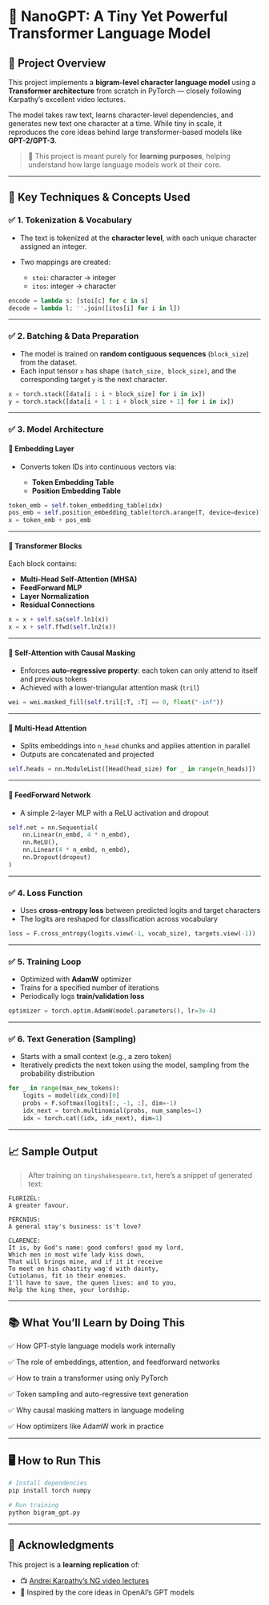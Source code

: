 # 🧠 NanoGPT: A Tiny Yet Powerful Transformer Language Model

## 📘 Project Overview

This project implements a **bigram-level character language model** using a **Transformer architecture** from scratch in PyTorch — closely following Karpathy’s excellent video lectures.

The model takes raw text, learns character-level dependencies, and generates new text one character at a time. While tiny in scale, it reproduces the core ideas behind large transformer-based models like **GPT-2/GPT-3**.

> 🔬 This project is meant purely for **learning purposes**, helping understand how large language models work at their core.

---

## 🔧 Key Techniques & Concepts Used

### ✅ 1. **Tokenization & Vocabulary**

* The text is tokenized at the **character level**, with each unique character assigned an integer.
* Two mappings are created:

  * `stoi`: character → integer
  * `itos`: integer → character

```python
encode = lambda s: [stoi[c] for c in s]
decode = lambda l: ''.join([itos[i] for i in l])
```

---

### ✅ 2. **Batching & Data Preparation**

* The model is trained on **random contiguous sequences** (`block_size`) from the dataset.
* Each input tensor `x` has shape `(batch_size, block_size)`, and the corresponding target `y` is the next character.

```python
x = torch.stack([data[i : i + block_size] for i in ix])
y = torch.stack([data[i + 1 : i + block_size + 1] for i in ix])
```

---

### ✅ 3. **Model Architecture**

#### 📌 **Embedding Layer**

* Converts token IDs into continuous vectors via:

  * **Token Embedding Table**
  * **Position Embedding Table**

```python
token_emb = self.token_embedding_table(idx)
pos_emb = self.position_embedding_table(torch.arange(T, device=device))
x = token_emb + pos_emb
```

---

#### 📌 **Transformer Blocks**

Each block contains:

* **Multi-Head Self-Attention (MHSA)**
* **FeedForward MLP**
* **Layer Normalization**
* **Residual Connections**

```python
x = x + self.sa(self.ln1(x))
x = x + self.ffwd(self.ln2(x))
```

---

#### 📌 **Self-Attention with Causal Masking**

* Enforces **auto-regressive property**: each token can only attend to itself and previous tokens
* Achieved with a lower-triangular attention mask (`tril`)

```python
wei = wei.masked_fill(self.tril[:T, :T] == 0, float("-inf"))
```

---

#### 📌 **Multi-Head Attention**

* Splits embeddings into `n_head` chunks and applies attention in parallel
* Outputs are concatenated and projected

```python
self.heads = nn.ModuleList([Head(head_size) for _ in range(n_heads)])
```

---

#### 📌 **FeedForward Network**

* A simple 2-layer MLP with a ReLU activation and dropout

```python
self.net = nn.Sequential(
    nn.Linear(n_embd, 4 * n_embd),
    nn.ReLU(),
    nn.Linear(4 * n_embd, n_embd),
    nn.Dropout(dropout)
)
```

---

### ✅ 4. **Loss Function**

* Uses **cross-entropy loss** between predicted logits and target characters
* The logits are reshaped for classification across vocabulary

```python
loss = F.cross_entropy(logits.view(-1, vocab_size), targets.view(-1))
```

---

### ✅ 5. **Training Loop**

* Optimized with **AdamW** optimizer
* Trains for a specified number of iterations
* Periodically logs **train/validation loss**

```python
optimizer = torch.optim.AdamW(model.parameters(), lr=3e-4)
```

---

### ✅ 6. **Text Generation (Sampling)**

* Starts with a small context (e.g., a zero token)
* Iteratively predicts the next token using the model, sampling from the probability distribution

```python
for _ in range(max_new_tokens):
    logits = model(idx_cond)[0]
    probs = F.softmax(logits[:, -1, :], dim=-1)
    idx_next = torch.multinomial(probs, num_samples=1)
    idx = torch.cat((idx, idx_next), dim=1)
```

---

## 📈 Sample Output

> After training on `tinyshakespeare.txt`, here’s a snippet of generated text:

```text
FLORIZEL:
A greater favour.

PERCNIUS:
A general stay's business: is't love?

CLARENCE:
It is, by God's name: good comfors! good my lord,
Which men in most wife lady kiss down,
That will brings mine, and if it it receive
To meet on his chastity wag'd with dainty,
Cutiolanus, fit in their enemies.
I'll have to save, the queen lives: and to you,
Holp the king thee, your lordship.
```
---

## 📚 What You’ll Learn by Doing This

✅ How GPT-style language models work internally

✅ The role of embeddings, attention, and feedforward networks

✅ How to train a transformer using only PyTorch

✅ Token sampling and auto-regressive text generation

✅ Why causal masking matters in language modeling

✅ How optimizers like AdamW work in practice

---

## 🖥️ How to Run This

```bash
# Install dependencies
pip install torch numpy

# Run training
python bigram_gpt.py
```

---

## 📌 Acknowledgments

This project is a **learning replication** of:

* 📺 [Andrej Karpathy’s NG video lectures](https://github.com/karpathy/ng-video-lecture)
* 🧠 Inspired by the core ideas in OpenAI’s GPT models
